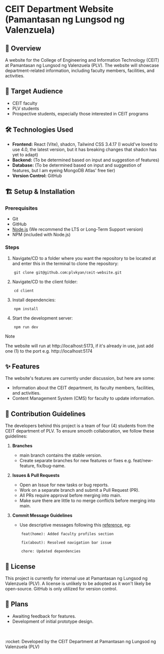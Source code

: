 # CEIT Department Website (Pamantasan ng Lungsod ng Valenzuela)

## :pushpin: Overview

A website for the College of Engineering and Information Technology (CEIT) at Pamantasan ng Lungsod ng Valenzuela (PLV). The website will showcase department-related information, including faculty members, facilities, and activities.

## :bust_in_silhouette: Target Audience

- CEIT faculty
- PLV students
- Prospective students, especially those interested in CEIT programs

## :hammer_and_wrench: Technologies Used

- **Frontend:** React (Vite), shadcn, Tailwind CSS 3.4.17 (I would've loved to use 4.0, the latest version, but it has breaking changes that shadcn has yet to adapt)
- **Backend:** (To be determined based on input and suggestion of features)
- **Database:** (To be determined based on input and suggestion of features, but I am eyeing MongoDB Atlas' free tier)
- **Version Control:** GitHub

## :building_construction: Setup & Installation

### Prerequisites
- Git
- GitHub
- [Node.js](https://nodejs.org/en) (We recommend the LTS or Long-Term Support version)
- NPM (included with Node.js)

### Steps
1. Navigate/CD to a folder where you want the repository to be located at and enter this in the terminal to clone the repository:
```
    git clone git@github.com:plvkyan/ceit-website.git
```
2. Navigate/CD to the client folder:
```
    cd client
```
3. Install dependencies:
```
    npm install
```
4. Start the development server:
```
    npm run dev
```

> [!NOTE]
> The website will run at http://localhost:5173, if it's already in use, just add one (1) to the port e.g. http://localhost:5174

## :sparkles: Features

The website's features are currently under discussion, but here are some:
- Information about the CEIT department, its faculty members, facilities, and activities.
- Content Management System (CMS) for faculty to update information.

## :open_book: Contribution Guidelines

The developers behind this project is a team of four (4) students from the CEIT department of PLV. To ensure smooth collaboration, we follow these guidelines: 
1. **Branches**
    - main branch contains the stable version.
    - Create separate branches for new features or fixes e.g. feat/new-feature, fix/bug-name.
2. **Issues & Pull Requests**
    - Open an Issue for new tasks or bug reports.
    - Work on a separate branch and submit a Pull Request (PR).
    - All PRs require approval before merging into main. 
    - Make sure there are little to no merge conflicts before merging into main.
3. **Commit Message Guidelines**
    - Use descriptive messages following this [reference](https://gist.github.com/qoomon/5dfcdf8eec66a051ecd85625518cfd13#conventional-commit-messages-), eg: <br/>

    ```
        feat(home): Added faculty profiles section
    ```
    ```
        fix(about): Resolved navigation bar issue
    ```
    ```
        chore: Updated dependencies
    ```

## :scroll: License

This project is currently for internal use at Pamantasan ng Lungsod ng Valenzuela (PLV). A license is unlikely to be adopted as it won't likely be open-source. GitHub is only utilized for version control.

## :calendar: Plans

- Awaiting feedback for features.
- Development of initial prototype design.
<br/>
<br/>
:rocket: Developed by the CEIT Department at Pamantasan ng Lungsod ng Valenzuela (PLV)